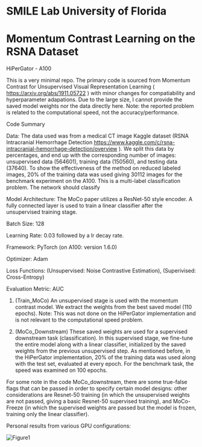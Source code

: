 # SMILE Lab University of Florida
# Momentum Contrast Learning on the RSNA Dataset
HiPerGator - A100 

This is a very minimal repo. The primary code is sourced from Momentum Contrast for Unsupervised Visual Representation Learning ( https://arxiv.org/abs/1911.05722 ) with minor changes for compatiability and hyperparameter adapations. Due to the large size, I cannot provide the saved model weights nor the data directly here. Note: the reported problem is related to the computational speed, not the accuracy/performance. 

Code Summary 
 
Data: The data used was from a medical CT image Kaggle dataset (RSNA Intracranial Hemorrhage Detection https://www.kaggle.com/c/rsna-intracranial-hemorrhage-detection/overview ).  We split this data by percentages, and end up with the corresponding number of images: unsupervised data (564601), training data (150560), and testing data (37640). To show the effectiveness of the method on reduced labeled images, 20% of the training data was used giving 30112 images for the benchmark experiment on the A100. This is a multi-label classification problem. The network should classify 

Model Architecture: The MoCo paper utilizes a ResNet-50 style encoder. A fully connected layer is used to train a linear classifier after the unsupervised training stage. 

Batch Size: 128 

Learning Rate: 0.03 followed by a lr decay rate. 

Framework: PyTorch (on A100: version 1.6.0) 

Optimizer: Adam 

Loss Functions: (Unsupervised: Noise Contrastive Estimation), (Superivised: Cross-Entropy)

Evaluation Metric: AUC

1) (Train_MoCo) An unsupervised stage is used with the momentum contrast model. We extract the weights from the best saved model (110 epochs). Note: This was not done on the HiPerGator implementation and is not relevant to the computational speed problem. 

2) (MoCo_Downstream) These saved weights are used for a supervised downstream task (classification). In this supervised stage, we fine-tune the entire model along with a linear classifier, initialized by the saved weights from the previous unsupervised step. As mentioned before, in the HiPerGator implementation, 20% of the training data was used along with the test set, evaluated at every epoch. For the benchmark task, the speed was examined on 100 epochs. 

For some note in the code MoCo_downstream, there are some true-false flags that can be passed in order to specify certain model designs: other considerations are Resnet-50 training (in which the unsupervised weights are not passed, giving a basic Resnet-50 supervised training), and MoCo-Freeze (in which the supervised weights are passed but the model is frozen, training only the linear classifier). 

Personal results from various GPU configurations:

![Figure1](https://user-images.githubusercontent.com/57649485/88983920-45703700-d29a-11ea-94e2-1398620c3de9.PNG)

